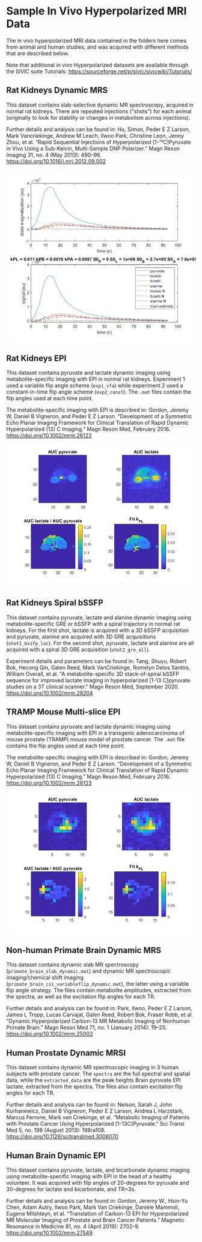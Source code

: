 # Sample In Vivo Hyperpolarized MRI Data

The in vivo hyperpolarized MRI data contained in the folders here comes from animal and human studies, and was acquired with different methods that are described below.

Note that additional in vivo Hyperpolarized datasets are available through the SIVIC suite Tutorials: https://sourceforge.net/p/sivic/sivicwiki/Tutorials/

## Rat Kidneys Dynamic MRS

This dataset contains slab-selective dynamic MR spectroscopy, acquired in normal rat kidneys.  There are repeated injections ("shots") for each animal (originally to look for stability or changes in metabolism across injections).

Further details and analysis can be found in:
Hu, Simon, Peder E Z Larson, Mark Vancriekinge, Andrew M Leach, Ilwoo Park, Christine Leon, Jenny Zhou, et al. “Rapid Sequential Injections of Hyperpolarized [1-¹³C]Pyruvate in Vivo Using a Sub-Kelvin, Multi-Sample DNP Polarizer.” Magn Reson Imaging 31, no. 4 (May 2013): 490–96. <br>https://doi.org/10.1016/j.mri.2012.09.002

![Rat Kidneys Dynamic MRS Data and Fit](rat%20kidneys%20dynamic%20data.png)

## Rat Kidneys EPI

This dataset contains pyruvate and lactate dynamic imaging using metabolite-specific imaging with EPI in normal rat kidneys.  Experiment 1 used a variable flip angle scheme (`exp1_vfa`) while experiment 2 used a constant-in-time flip angle scheme (`exp2_const`).  The `.mat` files contain the flip angles used at each time point.

The metabolite-specific imaging with EPI is described in:
Gordon, Jeremy W, Daniel B Vigneron, and Peder E Z Larson. “Development of a Symmetric Echo Planar Imaging Framework for Clinical Translation of Rapid Dynamic Hyperpolarized (13) C Imaging.” Magn Reson Med, February 2016. <br>https://doi.org/10.1002/mrm.26123

![Rat Kidneys EPI Data and Fit](rat%20kidneys%20sample%20data.png)

## Rat Kidneys Spiral bSSFP

This dataset contains pyruvate, lactate and alanine dynamic imaging using metabolite-specific GRE or bSSFP with a spiral trajectory in normal rat kidneys. For the first shot, lactate is acquired with a 3D bSSFP acquisition and pyruvate, alanine are acquired with 3D GRE acquisitions (`shot1_bssfp_lac`). For the second shot, pyruvate, lactate and alanine are all acquired with a spiral 3D GRE acquisition (`shot2_gre_all`).

Experiment details and parameters can be found in:
Tang, Shuyu, Robert Bok, Hecong Qin, Galen Reed, Mark VanCriekinge, Romelyn Delos Santos, William Overall, et al. "A metabolite-specific 3D stack-of-spiral bSSFP sequence for improved lactate imaging in hyperpolarized [1-13 C]pyruvate studies on a 3T clinical scanner." Magn Reson Med, September 2020. <br>https://doi.org/10.1002/mrm.28204

## TRAMP Mouse Multi-slice EPI

This dataset contains pyruvate and lactate dynamic imaging using metabolite-specific imaging with EPI in a transgenic adenocarcinoma of mouse prostate (TRAMP) mouse model of prostate cancer.  The `.mat` file contains the flip angles used at each time point.

The metabolite-specific imaging with EPI is described in:
Gordon, Jeremy W, Daniel B Vigneron, and Peder E Z Larson. “Development of a Symmetric Echo Planar Imaging Framework for Clinical Translation of Rapid Dynamic Hyperpolarized (13) C Imaging.” Magn Reson Med, February 2016. <br>https://doi.org/10.1002/mrm.26123

![TRAMP Mouse EPI Data and Fit](TRAMP%20sample%20data.png)

## Non-human Primate Brain Dynamic MRS

This dataset contains dynamic slab MR spectroscopy (`primate_brain_slab_dynamic.mat`) and dynamic MR spectroscopic imaging/chemical shift imaging (`primate_brain_csi_variableflip_dynamic.mat`), the latter using a variable flip angle strategy.  The files contain metabolite amplitudes, extracted from the spectra, as well as the excitation flip angles for each TR.

Further details and analysis can be found in:
Park, Ilwoo, Peder E Z Larson, James L Tropp, Lucas Carvajal, Galen Reed, Robert Bok, Fraser Robb, et al. “Dynamic Hyperpolarized Carbon-13 MR Metabolic Imaging of Nonhuman Primate Brain.” Magn Reson Med 71, no. 1 (January 2014): 19–25. <br>https://doi.org/10.1002/mrm.25003

## Human Prostate Dynamic MRSI

This dataset contains dynamic MR spectroscopic imaging in 3 human subjects with prostate cancer.  The `spectra` are the full spectral and spatial data, while the `extracted_data` are the peak heights Brain pyruvate EPI lactate, extracted from the spectra.  The files also contain excitation flip angles for each TR.

Further details and analysis can be found in:
Nelson, Sarah J, John Kurhanewicz, Daniel B Vigneron, Peder E Z Larson, Andrea L Harzstark, Marcus Ferrone, Mark van Criekinge, et al. “Metabolic Imaging of Patients with Prostate Cancer Using Hyperpolarized [1-13C]Pyruvate.” Sci Transl Med 5, no. 198 (August 2013): 198ra108. <br>https://doi.org/10.1126/scitranslmed.3006070

## Human Brain Dynamic EPI

This dataset contains pyruvate, lactate, and bicarbonate dynamic imaging using metabolite-specific imaging with EPI in the head of a healthy volunteer.  It was acquired with flip angles of 20-degrees for pyruvate and 30-degrees for lactate and bicarbonate, and TR=3s.

Further details and analysis can be found in:
Gordon, Jeremy W., Hsin-Yu Chen, Adam Autry, Ilwoo Park, Mark Van Criekinge, Daniele Mammoli, Eugene Milshteyn, et al. “Translation of Carbon-13 EPI for Hyperpolarized MR Molecular Imaging of Prostate and Brain Cancer Patients.” Magnetic Resonance in Medicine 81, no. 4 (April 2019): 2702–9. <br>https://doi.org/10.1002/mrm.27549
